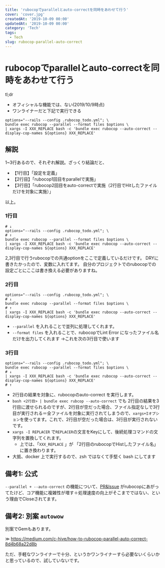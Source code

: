 ```yaml
---
title: 'rubocopでparallelとauto-correctを同時をあわせて行う'
cover: 'cover.jpg'
createdAt: '2019-10-09 00:00'
updatedAt: '2019-10-09 00:00'
category: 'Tech'
tags:
  - Tech
slug: rubocop-parallel-auto-correct
---
```


# rubocopでparallelとauto-correctを同時をあわせて行う

tl;dr

- オフィシャルな機能では、ない(2019/10/9時点)
- ワンライナーだと下記で実行できる

```shell
options="--rails --config .rubocop_todo.yml"; \
bundle exec rubocop --parallel --format files $options \
| xargs -I XXX_REPLACE bash -c 'bundle exec rubocop --auto-correct --display-cop-names ${options} XXX_REPLACE'
```

## 解説

1~3行あるので、それぞれ解説。ざっくり結論だと、

- 【1行目】「設定を定義」
- 【2行目】「rubocop1回目をparallelで実施」
- 【3行目】「rubocop2回目をauto-correctで実施（2行目でHitしたファイルだけを対象に実施）」

以上。

### 1行目

```shell
# ↓
options="--rails --config .rubocop_todo.yml"; \
# ↑
bundle exec rubocop --parallel --format files $options \
| xargs -I XXX_REPLACE bash -c 'bundle exec rubocop --auto-correct --display-cop-names ${options} XXX_REPLACE'
```

2,3行目で行うrubocopでの共通optionをここで定義しているだけです。
DRYに書きたかったので、変数に入れてます。
自分のプロジェクトでのrubocopでの設定ごとにここは書き換える必要がありますね。

### 2行目

```shell
options="--rails --config .rubocop_todo.yml"; \
# ↓
bundle exec rubocop --parallel --format files $options \
# ↑
| xargs -I XXX_REPLACE bash -c 'bundle exec rubocop --auto-correct --display-cop-names ${options} XXX_REPLACE'
```

- `--parallel` を入れることで並列に処理してくれます。
- `--format files` を入れることで、rubocopでLint Error になったファイル名だけを出力してくれます
  →これを次の3行目で使います

### 3行目

```shell
options="--rails --config .rubocop_todo.yml"; \
bundle exec rubocop --parallel --format files $options \
# ↓
| xargs -I XXX_REPLACE bash -c 'bundle exec rubocop --auto-correct --display-cop-names ${options} XXX_REPLACE'
# ↑
```

- 2行目の結果を対象に、rubocopのauto-correct を実行します。
- `bash <2行目> | bundle exec rubcop --auto-correct` でも 2行目の結果を3行目に渡せられるのですが、2行目が空だった場合、ファイル指定なしで3行目が実行される＝全ファイルを対象に実行されてしまうので、`xargs+Iオプション`を使ってます。これで、2行目が空だった場合は、3行目が実行されないです。
- `xargs -I REPLACER` で`REPLACER`の文言をKeyにして、後続処理コマンドの文字列を置換してくれます。
  - 上では、「`XXX_REPLACE` 」が 「2行目のrubocopでHistしたファイル名」に置き換わります。
- 大抵、docker 上で実行するので、zsh ではなくて手堅く bash にしてます

## 備考1: 公式

`--parallel + --auto-correct` の機能について、[PR&Issue](https://github.com/rubocop-hq/rubocop/pull/7187) がrubocopにあがってたけど、コア機能に複雑性が増す＋処理速度の向上がそこまでではない、という理由でCloseされてます。

## 備考2: 別案 `autowow`

別案でGemもあります。

≫ https://medium.com/c-hive/how-to-rubocop-parallel-auto-correct-8d4b68a22d8b

ただ、手軽なワンライナーで十分、というかワンライナーすら必要ないくらいかと思っているので、試していないです。

